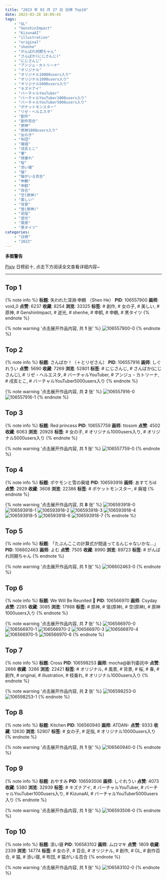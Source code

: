 ```yaml
---
title: "2023 年 03 月 27 日 日榜 Top10"
date: 2023-03-28 18:09:43
tags:
    - "GL"
    - "GenshinImpact"
    - "KizunaAI"
    - "illustration"
    - "original"
    - "shenhe"
    - "がんばれ同期ちゃん"
    - "さんばか(にじさんじ)"
    - "にじさんじ"
    - "アンジュ・カトリーナ"
    - "オリジナル"
    - "オリジナル10000users入り"
    - "オリジナル1000users入り"
    - "オリジナル5000users入り"
    - "キズナアイ"
    - "バーチャルYouTuber"
    - "バーチャルYouTuber1000users入り"
    - "バーチャルYouTuber5000users入り"
    - "ポケットモンスター"
    - "リゼ・ヘルエスタ"
    - "創作"
    - "創作百合"
    - "原神"
    - "原神1000users入り"
    - "女の子"
    - "布団"
    - "廃墟"
    - "戌亥とこ"
    - "春"
    - "枝垂れ"
    - "桜"
    - "添い寝"
    - "猫"
    - "猫がいる百合"
    - "申鶴"
    - "申鹤"
    - "百合"
    - "空(原神)"
    - "美しい"
    - "背景"
    - "蛍(原神)"
    - "足指"
    - "逆光"
    - "風景"
    - "黒タイツ"
categories:
    - "日榜"
    - "2023"
---
```


<i class="fa fa-triangle-exclamation"></i>**多图警告**<i class="fa fa-triangle-exclamation"></i>

[Pixiv](https://www.pixiv.net/) 日榜前十, 点击下方阅读全文查看详细内容~

<!-- more -->

---

## Top 1

{% note info %}
**标题**: 失われた深淵·申鶴 （Shen He）
**PID**: 106557900 **画师**: void_0
**点赞**: 6237 **收藏**: 8254 **浏览**: 33325
**标签**: # 創作, # 女の子, # 美しい, # 原神, # GenshinImpact, # 逆光, # shenhe, # 申鹤, # 申鶴, # 黒タイツ
{% endnote %}

{% note warning '点击展开作品内容, 共 **1** 张' %}
![106557900-0](https://i.pixiv.re/img-original/img/2023/03/26/00/02/07/106557900_p0.jpg)
{% endnote %}

## Top 2

{% note info %}
**标题**: さんばか！（＋とリゼさん）
**PID**: 106557916 **画师**: しぐれうい
**点赞**: 5690 **收藏**: 7269 **浏览**: 52801
**标签**: # にじさんじ, # さんばか(にじさんじ), # リゼ・ヘルエスタ, # バーチャルYouTuber, # アンジュ・カトリーナ, # 戌亥とこ, # バーチャルYouTuber5000users入り
{% endnote %}

{% note warning '点击展开作品内容, 共 **2** 张' %}
![106557916-0](https://i.pixiv.re/img-original/img/2023/03/26/00/02/19/106557916_p0.jpg)
![106557916-1](https://i.pixiv.re/img-original/img/2023/03/26/00/02/19/106557916_p1.jpg)
{% endnote %}

## Top 3

{% note info %}
**标题**: Red princess
**PID**: 106557759 **画师**: ttosom
**点赞**: 4502 **收藏**: 6063 **浏览**: 20928
**标签**: # 女の子, # オリジナル1000users入り, # オリジナル5000users入り
{% endnote %}

{% note warning '点击展开作品内容, 共 **1** 张' %}
![106557759-0](https://i.pixiv.re/img-original/img/2023/03/26/00/00/55/106557759_p0.jpg)
{% endnote %}

## Top 4

{% note info %}
**标题**: ポケモンと雪の廃墟
**PID**: 106593918 **画师**: あすてろid
**点赞**: 2929 **收藏**: 3608 **浏览**: 22386
**标签**: # ポケットモンスター, # 廃墟
{% endnote %}

{% note warning '点击展开作品内容, 共 **8** 张' %}
![106593918-0](https://i.pixiv.re/img-original/img/2023/03/27/00/04/24/106593918_p0.png)
![106593918-1](https://i.pixiv.re/img-original/img/2023/03/27/00/04/24/106593918_p1.png)
![106593918-2](https://i.pixiv.re/img-original/img/2023/03/27/00/04/24/106593918_p2.png)
![106593918-3](https://i.pixiv.re/img-original/img/2023/03/27/00/04/24/106593918_p3.png)
![106593918-4](https://i.pixiv.re/img-original/img/2023/03/27/00/04/24/106593918_p4.png)
![106593918-5](https://i.pixiv.re/img-original/img/2023/03/27/00/04/24/106593918_p5.png)
![106593918-6](https://i.pixiv.re/img-original/img/2023/03/27/00/04/24/106593918_p6.png)
![106593918-7](https://i.pixiv.re/img-original/img/2023/03/27/00/04/24/106593918_p7.png)
{% endnote %}

## Top 5

{% note info %}
**标题**: 「たぶんここの計算式が間違ってるんじゃないかな…」
**PID**: 106602463 **画师**: よむ
**点赞**: 7505 **收藏**: 8990 **浏览**: 89723
**标签**: # がんばれ同期ちゃん
{% endnote %}

{% note warning '点击展开作品内容, 共 **1** 张' %}
![106602463-0](https://i.pixiv.re/img-original/img/2023/03/27/08/05/53/106602463_p0.png)
{% endnote %}

## Top 6

{% note info %}
**标题**: We Will Be Reunited 💫
**PID**: 106566970 **画师**: Csyday
**点赞**: 2285 **收藏**: 3085 **浏览**: 17988
**标签**: # 原神, # 蛍(原神), # 空(原神), # 原神1000users入り
{% endnote %}

{% note warning '点击展开作品内容, 共 **7** 张' %}
![106566970-0](https://i.pixiv.re/img-original/img/2023/03/26/09/01/10/106566970_p0.jpg)
![106566970-1](https://i.pixiv.re/img-original/img/2023/03/26/09/01/10/106566970_p1.jpg)
![106566970-2](https://i.pixiv.re/img-original/img/2023/03/26/09/01/10/106566970_p2.jpg)
![106566970-3](https://i.pixiv.re/img-original/img/2023/03/26/09/01/10/106566970_p3.jpg)
![106566970-4](https://i.pixiv.re/img-original/img/2023/03/26/09/01/10/106566970_p4.jpg)
![106566970-5](https://i.pixiv.re/img-original/img/2023/03/26/09/01/10/106566970_p5.jpg)
![106566970-6](https://i.pixiv.re/img-original/img/2023/03/26/09/01/10/106566970_p6.jpg)
{% endnote %}

## Top 7

{% note info %}
**标题**: Cross
**PID**: 106598253 **画师**: mocha@新刊委託中
**点赞**: 2666 **收藏**: 3266 **浏览**: 22421
**标签**: # オリジナル, # 風景, # 背景, # 桜, # 春, # 創作, # original, # illustration, # 枝垂れ, # オリジナル1000users入り
{% endnote %}

{% note warning '点击展开作品内容, 共 **2** 张' %}
![106598253-0](https://i.pixiv.re/img-original/img/2023/03/27/09/51/17/106598253_p0.png)
![106598253-1](https://i.pixiv.re/img-original/img/2023/03/27/09/51/17/106598253_p1.png)
{% endnote %}

## Top 8

{% note info %}
**标题**: Kitchen
**PID**: 106560940 **画师**: ATDAN-
**点赞**: 9333 **收藏**: 12630 **浏览**: 52907
**标签**: # 女の子, # 足指, # オリジナル10000users入り
{% endnote %}

{% note warning '点击展开作品内容, 共 **1** 张' %}
![106560940-0](https://i.pixiv.re/img-original/img/2023/03/26/01/47/08/106560940_p0.jpg)
{% endnote %}

## Top 9

{% note info %}
**标题**: おやすみ
**PID**: 106593506 **画师**: しぐれうい
**点赞**: 4073 **收藏**: 5380 **浏览**: 32939
**标签**: # キズナアイ, # バーチャルYouTuber, # バーチャルYouTuber1000users入り, # KizunaAI, # バーチャルYouTuber5000users入り
{% endnote %}

{% note warning '点击展开作品内容, 共 **1** 张' %}
![106593506-0](https://i.pixiv.re/img-original/img/2023/03/27/00/00/08/106593506_p0.jpg)
{% endnote %}

## Top 10

{% note info %}
**标题**: 添い寝
**PID**: 106583102 **画师**: ムロマキ
**点赞**: 1809 **收藏**: 2339 **浏览**: 14774
**标签**: # 女の子, # 百合, # オリジナル, # 創作, # GL, # 創作百合, # 猫, # 添い寝, # 布団, # 猫がいる百合
{% endnote %}

{% note warning '点击展开作品内容, 共 **1** 张' %}
![106583102-0](https://i.pixiv.re/img-original/img/2023/03/26/19/39/09/106583102_p0.jpg)
{% endnote %}
